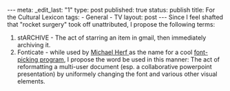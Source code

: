 --- meta: _edit_last: "1" type: post published: true status: publish title: For the Cultural Lexicon tags: - General - TV layout: post --- Since I feel shafted that "rocket surgery" took off unattributed, I propose the following terms: 

  1. stARCHIVE - The act of starring an item in gmail, then immediately archiving it.
  2. Fonticate - while used by [Michael Herf ](http://www.stereopsis.com/)as the name for a cool [font-picking program](http://www.stereopsis.com/fonticate/), I propose the word be used in this manner: The act of reformatting a multi-user document (esp. a collaborative powerpoint presentation) by uniformely changing the font and various other visual elements.

